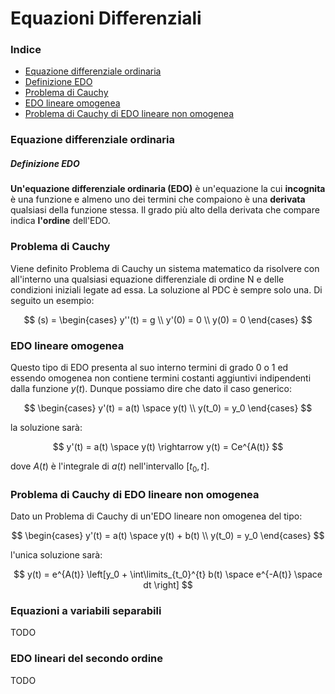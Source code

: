 # Equazioni Differenziali

### Indice

- [Equazione differenziale ordinaria](#Equazione-differenziale-ordinaria)
- [Definizione EDO](#Definizione-EDO)
- [Problema di Cauchy](#Problema-di-Cauchy)
- [EDO lineare omogenea](#Edo-lineare-omogenea)
- [Problema di Cauchy di EDO lineare non omogenea](#Problema-di-Cauchy-di-EDO-lineare-non-omogenea)

### Equazione differenziale ordinaria

##### Definizione EDO

**Un'equazione differenziale ordinaria (EDO)** è un'equazione la cui **incognita** è una funzione e almeno uno dei termini che compaiono è una **derivata** qualsiasi della funzione stessa.
Il grado più alto della derivata che compare indica **l'ordine** dell'EDO.

### Problema di Cauchy

Viene definito Problema di Cauchy un sistema matematico da risolvere con all'interno una qualsiasi equazione differenziale di ordine N e delle condizioni iniziali legate ad essa. La soluzione al PDC è sempre solo una. Di seguito un esempio:

$$
(s) = \begin{cases}
y''(t) = g \\
y'(0) = 0 \\
y(0) = 0
\end{cases}
$$

### EDO lineare omogenea

Questo tipo di EDO presenta al suo interno termini di grado 0 o 1 ed essendo omogenea non contiene termini costanti aggiuntivi indipendenti dalla funzione $y(t)$. Dunque possiamo dire che dato il caso generico:

$$
\begin{cases}
y'(t) = a(t) \space y(t) \\
y(t_0) = y_0
\end{cases}
$$

la soluzione sarà:

$$
y'(t) = a(t) \space y(t) \rightarrow y(t) = Ce^{A(t)}
$$

dove $A(t)$ è l'integrale di $a(t)$ nell'intervallo $[t_0, t]$.

### Problema di Cauchy di EDO lineare non omogenea

Dato un Problema di Cauchy di un'EDO lineare non omogenea del tipo:

$$
\begin{cases}
y'(t) = a(t) \space y(t) + b(t) \\
y(t_0) = y_0
\end{cases}
$$

l'unica soluzione sarà:

$$
y(t) = e^{A(t)} \left[y_0 + \int\limits_{t_0}^{t} b(t) \space e^{-A(t)} \space dt \right]
$$

### Equazioni a variabili separabili

TODO

### EDO lineari del secondo ordine

TODO


